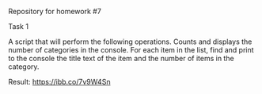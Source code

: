 Repository for homework #7

Task 1

A script that will perform the following operations.
Counts and displays the number of categories in the console.
For each item in the list, find and print to the console the title text of the item and the number of items in the category.

Result:
https://ibb.co/7v9W4Sn
